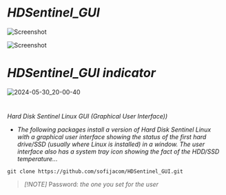 # _HDSentinel_GUI_

![Screenshot](https://github.com/sofijacom/HDSentinel_GUI/assets/107557749/3fdcd971-8de6-4a9a-9978-279ad0a4eb6d)

![Screenshot](https://github.com/sofijacom/HDSentinel_GUI/assets/107557749/f2807a8b-4973-4790-8ed2-d93fd0f18517)


# _HDSentinel_GUI indicator_

![2024-05-30_20-00-40](https://github.com/sofijacom/HDSentinel_GUI/assets/107557749/40ea07f6-f9ea-40da-b458-6e4f48a27440)

#

_Hard Disk Sentinel Linux GUI (Graphical User Interface))_
 
- _The following packages install a version of Hard Disk Sentinel Linux with a graphical user interface showing the status of the first hard drive/SSD (usually where Linux is installed) in a window. The user interface also has a system tray icon showing the fact of the HDD/SSD temperature..._

```
git clone https://github.com/sofijacom/HDSentinel_GUI.git
```

> _[!NOTE]_
> Password: _the one you set for the user_  
